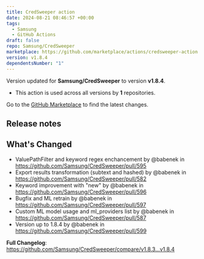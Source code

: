 ```yaml
---
title: CredSweeper action
date: 2024-08-21 08:46:57 +00:00
tags:
  - Samsung
  - GitHub Actions
draft: false
repo: Samsung/CredSweeper
marketplace: https://github.com/marketplace/actions/credsweeper-action
version: v1.8.4
dependentsNumber: "1"
---
```



Version updated for **Samsung/CredSweeper** to version **v1.8.4**.
- This action is used across all versions by **1** repositories.

Go to the [GitHub Marketplace](https://github.com/marketplace/actions/credsweeper-action) to find the latest changes.

## Release notes

## What's Changed
* ValuePathFilter and keyword regex enchancement by @babenek in https://github.com/Samsung/CredSweeper/pull/595
* Export results transformation (subtext and hashed) by @babenek in https://github.com/Samsung/CredSweeper/pull/582
* Keyword improvement with "new" by @babenek in https://github.com/Samsung/CredSweeper/pull/596
* Bugfix and ML retrain by @babenek in https://github.com/Samsung/CredSweeper/pull/597
* Custom ML model usage and ml_providers list by @babenek in https://github.com/Samsung/CredSweeper/pull/587
* Version up to 1.8.4 by @babenek in https://github.com/Samsung/CredSweeper/pull/599


**Full Changelog**: https://github.com/Samsung/CredSweeper/compare/v1.8.3...v1.8.4
